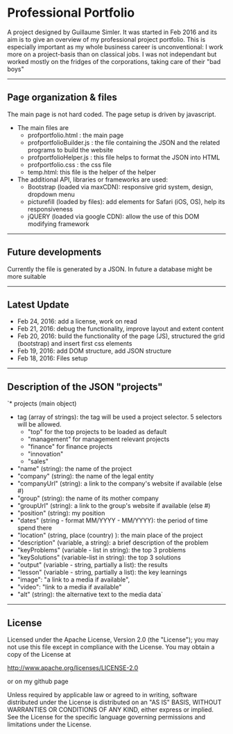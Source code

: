 Professional Portfolio
====
A project designed by Guillaume Simler. It was started in Feb 2016 and its aim is to give an overview of my professional project portfolio. This is especially important as my whole business career is unconventional: I work more on a project-basis than on classical jobs. I was not independant but worked mostly on the fridges of the corporations, taking care of their "bad boys" 

----
Page organization & files
----
The main page is not hard coded. The page setup is driven by javascript. 
* The main files are
  - profportfolio.html : the main page
  - profportfolioBuilder.js : the file containing the JSON and the related programs to build the website
  - profportfolioHelper.js : this file helps to format the JSON into HTML
  - profportfolio.css : the css file
  - temp.html: this file is the helper of the helper
* The additional API, libraries or frameworks are used:
  - Bootstrap (loaded via maxCDN): responsive grid system, design, dropdown menu 
  - picturefill (loaded by files): add <picture> elements for Safari (iOS, OS), help its responsiveness
  - jQUERY (loaded via google CDN): allow the use of this DOM modifying framework  

----
Future developments
----
Currently the file is generated by a JSON. In future a database might be more suitable

----
Latest Update
----
- Feb 24, 2016: add a license, work on read <meta>
- Feb 21, 2016: debug the functionality, improve layout and extent content
- Feb 20, 2016: build the functionality of the page (JS), structured the grid (bootstrap) and insert first css elements
- Feb 19, 2016: add DOM structure, add JSON structure
- Feb 18, 2016: Files setup 



----
Description of the JSON "projects"
----

`* projects (main object)
* tag (array of strings): the tag will be used a project selector. 5 selectors will be allowed. 
  - "top" for the top projects to be loaded as default
  - "management" for management relevant projects
  - "finance" for finance projects
  - "innovation"
  - "sales"
* "name" (string): the name of the project
* "company" (string): the name of the legal entity
* "companyUrl" (string): a link to the company's website if available (else #)
* "group" (string): the name of its mother company
* "groupUrl" (string): a link to the group's website if available (else #)
* "position" (string): my position
* "dates" (string - format MM/YYYY - MM/YYYY): the period of time spend there
* "location" (string, place (country) ): the main place of the project 
* "description" (variable, a string): a brief description of the problem
* "keyProblems" (variable - list in string): the top 3 problems
* "keySolutions" (variable-list in string): the top 3 solutions
* "output" (variable - string, partially a list): the results
* "lesson" (variable - string, partially a list): the key learnings
* "image": "a link to a media if available",
* "video": "link to a media if available"
* "alt" (string): the alternative text to the media data`


----
License 
----

Licensed under the Apache License, Version 2.0 (the "License");
you may not use this file except in compliance with the License.
You may obtain a copy of the License at

   http://www.apache.org/licenses/LICENSE-2.0

or on my github page

Unless required by applicable law or agreed to in writing, software
distributed under the License is distributed on an "AS IS" BASIS,
WITHOUT WARRANTIES OR CONDITIONS OF ANY KIND, either express or implied.
See the License for the specific language governing permissions and
limitations under the License.
